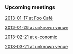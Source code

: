 <div class="upcoming-meetings">
	<h3>Upcoming meetings</h3>
	<p><a href="http://lanyrd.com/2013/copenhagenjs-january/"><time datetime="2013-01-17T19:00">2013-01-17</time> at Foo Café</a></p>
	<p><a href="http://lanyrd.com/2013/copenhagenjs-2/"><time datetime="2013-01-28T19:00">2013-01-28</time> at unknown venue</a></p>
	<p><a href="http://lanyrd.com/2013/copenhagenjs-february/"><time datetime="2013-02-21T19:00">2013-02-21</time> at e-conomic</a></p>
	<p><a href="http://lanyrd.com/2013/copenhagenjs/"><time datetime="2013-03-21T19:00">2013-03-21</time> at unknown venue</a></p>
</div>

